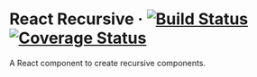 # React Recursive &middot; [![Build Status](https://travis-ci.org/afresquet/react-recursive.svg?branch=master)](https://travis-ci.org/afresquet/react-recursive) [![Coverage Status](https://coveralls.io/repos/github/afresquet/react-recursive/badge.svg?branch=master)](https://coveralls.io/github/afresquet/react-recursive?branch=master)

A React component to create recursive components.
